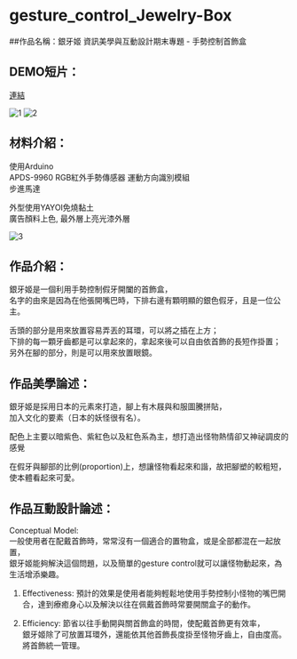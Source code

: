 # gesture_control_Jewelry-Box
##作品名稱：銀牙姬
資訊美學與互動設計期末專題 - 手勢控制首飾盒
## DEMO短片：
[連結](https://youtu.be/IZnPQusfKbg)

![1](https://github.com/tiffanychang0101/gesture_control_Jewelry-Box/raw/master/20180612_092004_0.jpg)
![2](https://github.com/tiffanychang0101/gesture_control_Jewelry-Box/raw/master/20180612_092054_0.jpg)


## 材料介紹：
使用Arduino               
APDS-9960 RGB紅外手勢傳感器 運動方向識別模組             
步進馬達            
            
外型使用YAYOI免燒黏土           
廣告顏料上色, 最外層上亮光漆外層    

![3](https://github.com/tiffanychang0101/gesture_control_Jewelry-Box/raw/master/20180609_105222_0.jpg)
            
## 作品介紹：
銀牙姬是一個利用手勢控制假牙開闔的首飾盒，              
名字的由來是因為在他張開嘴巴時，下排右邊有顆明顯的銀色假牙，且是一位公主。              
               
舌頭的部分是用來放置容易弄丟的耳環，可以將之插在上方；              
下排的每一顆牙齒都是可以拿起來的，拿起來後可以自由依首飾的長短作掛置；              
另外在腳的部分，則是可以用來放置眼鏡。              
             
## 作品美學論述：
銀牙姬是採用日本的元素來打造，腳上有木屐與和服圖騰拼貼，               
加入文化的要素（日本的妖怪很有名）。               
               
配色上主要以暗紫色、紫紅色以及紅色系為主，想打造出怪物熱情卻又神祕調皮的感覺               
               
在假牙與腳部的比例(proportion)上，想讓怪物看起來和諧，故把腳塑的較粗短，使本體看起來可愛。              
             
## 作品互動設計論述：
Conceptual Model:              
一般使用者在配戴首飾時，常常沒有一個適合的置物盒，或是全部都混在一起放置，              
銀牙姬能夠解決這個問題，以及簡單的gesture control就可以讓怪物動起來，為生活增添樂趣。               
               
1.	Effectiveness: 預計的效果是使用者能夠輕鬆地使用手勢控制小怪物的嘴巴開合，達到療癒身心以及解決以往在佩戴首飾時常要開關盒子的動作。  
               
2.	Efficiency: 節省以往手動開與關首飾盒的時間，使配戴首飾更有效率，               
銀牙姬除了可放置耳環外，還能依其他首飾長度掛至怪物牙齒上，自由度高。將首飾統一管理。               
